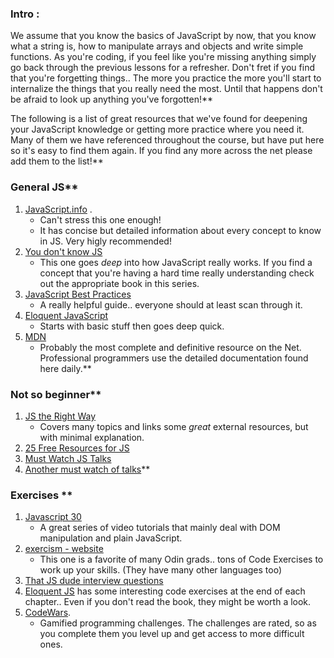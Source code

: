 ### Intro :
>
We assume that you know the basics of JavaScript by now, that you know what a string is, how to manipulate arrays and objects and write simple functions. As you're coding, if you feel like you're missing anything simply go back through the previous lessons for a refresher.  Don't fret if you find that you're forgetting things.. The more you practice the more you'll start to internalize the things that you really need the most.  Until that happens don't be afraid to look up anything you've forgotten!**


The following is a list of great resources that we've found for deepening your JavaScript knowledge or getting more practice where you need it.  Many of them we have referenced throughout the course, but have put here so it's easy to find them again.  If you find any more across the net please add them to the list!**


### General JS**


1. [JavaScript.info](http://javascript.info/) .
      - Can't stress this one enough!
      - It has concise but detailed information about every concept to know in JS. Very higly recommended!
2. [You don't know JS](https://github.com/getify/You-Dont-Know-JS)
      - This one goes _deep_ into how JavaScript really works.  If you find a concept that you're having a hard time really understanding check out the appropriate book in this series.
3. [JavaScript Best Practices](https://www.thinkful.com/learn/javascript-best-practices-1/)
      - A really helpful guide.. everyone should at least scan through it.
4. [Eloquent JavaScript](http://eloquentjavascript.net/)
      - Starts with basic stuff then goes deep quick.
5. [MDN](https://developer.mozilla.org/en-US/)
      - Probably the most complete and definitive resource on the Net.  Professional programmers use the detailed documentation found here daily.**


### Not so beginner**


1. [JS the Right Way](http://jstherightway.org/#getting-started)
      - Covers many topics and links some _great_ external resources, but with minimal explanation.
2. [25 Free Resources for JS](https://medium.freecodecamp.com/25-free-resources-for-new-javascript-developers-11342cf1f4df#.8c29vx90p)
3. [Must Watch JS Talks](https://github.com/AllThingsSmitty/must-watch-javascript)
4. [Another must watch of talks](https://github.com/AllThingsSmitty/js-must-watch)**


### Exercises  **


1. [Javascript 30](https://javascript30.com)
      - A great series of video tutorials that mainly deal with DOM manipulation and plain JavaScript.
1. [exercism - website](https://github.com/exercism/javascript)
      - This one is a favorite of many Odin grads.. tons of Code Exercises to work up your skills. (They have many other languages too)
1. [That JS dude interview questions](http://www.thatjsdude.com/interview/js1.html)
1. [Eloquent JS](http://eloquentjavascript.net/) has some interesting code exercises at the end of each chapter.. Even if you don't read the book, they might be worth a look.
1. [CodeWars](https://www.codewars.com/).
      - Gamified programming challenges.  The challenges are rated, so as you complete them you level up and get access to more difficult ones.
